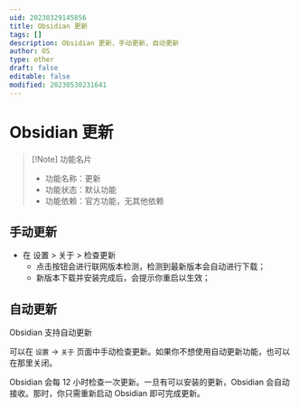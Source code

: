 ```yaml
---
uid: 20230329145856
title: Obsidian 更新
tags: []
description: Obsidian 更新，手动更新，自动更新
author: OS
type: other
draft: false
editable: false
modified: 20230530231641
---
```


# Obsidian 更新

> [!Note] 功能名片
> - 功能名称：更新
> - 功能状态：默认功能
> - 功能依赖：官方功能，无其他依赖

## 手动更新

- 在 设置 > 关于 > 检查更新
	- 点击按钮会进行联网版本检测，检测到最新版本会自动进行下载；
	- 新版本下载并安装完成后，会提示你重启以生效；

## 自动更新

Obsidian 支持自动更新

可以在 `设置` -> `关于` 页面中手动检查更新。如果你不想使用自动更新功能，也可以在那里关闭。

Obsidian 会每 12 小时检查一次更新。一旦有可以安装的更新，Obsidian 会自动接收。那时，你只需重新启动 Obsidian 即可完成更新。
